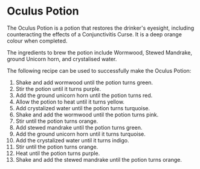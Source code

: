 # Oculus Potion  
The Oculus Potion is a potion that restores the drinker's eyesight, including counteracting the effects of a Conjunctivitis Curse. It is a deep orange colour when completed.  
  
The ingredients to brew the potion include Wormwood, Stewed Mandrake, ground Unicorn horn, and crystalised water.  
  
The following recipe can be used to successfully make the Oculus Potion:  
  
  
1. Shake and add wormwood until the potion turns green.  
2. Stir the potion until it turns purple.  
3. Add the ground unicorn horn until the potion turns red.  
4. Allow the potion to heat until it turns yellow.  
5. Add crystalized water until the potion turns turquoise.  
6. Shake and add the wormwood until the potion turns pink.  
7. Stir until the potion turns orange.  
8. Add stewed mandrake until the potion turns green.  
9. Add the ground unicorn horn until it turns turquoise.  
10. Add the crystalized water until it turns indigo.  
11. Stir until the potion turns orange.  
12. Heat until the potion turns purple.  
13. Shake and add the stewed mandrake until the potion turns orange.  
  
  
